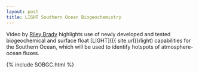 ```yaml
---
layout: post
title: LIGHT Southern Ocean Biogeochemistry
---
```


Video by [Riley Brady](http://www.rileyxbrady.com/) highlights use of
newly developed and tested biogeochemical and surface float [LIGHT]({{ site.url}}/light) capabilities for the Southern Ocean, which
will be used to identify hotspots of atmosphere-ocean fluxes.

{% include SOBGC.html %}

